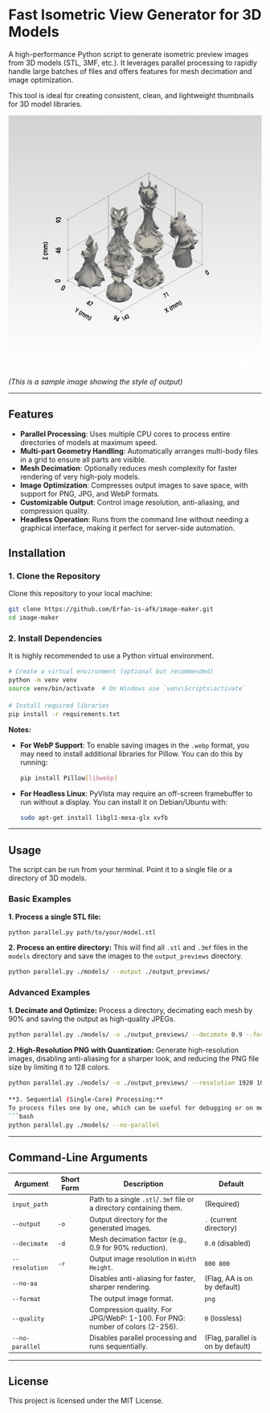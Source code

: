 # Fast Isometric View Generator for 3D Models

A high-performance Python script to generate isometric preview images from 3D models (STL, 3MF, etc.). It leverages parallel processing to rapidly handle large batches of files and offers features for mesh decimation and image optimization.

This tool is ideal for creating consistent, clean, and lightweight thumbnails for 3D model libraries.

![Sample Output Placeholder](chess_iso.png)

*(This is a sample image showing the style of output)*

---

## Features

-   **Parallel Processing**: Uses multiple CPU cores to process entire directories of models at maximum speed.
-   **Multi-part Geometry Handling**: Automatically arranges multi-body files in a grid to ensure all parts are visible.
-   **Mesh Decimation**: Optionally reduces mesh complexity for faster rendering of very high-poly models.
-   **Image Optimization**: Compresses output images to save space, with support for PNG, JPG, and WebP formats.
-   **Customizable Output**: Control image resolution, anti-aliasing, and compression quality.
-   **Headless Operation**: Runs from the command line without needing a graphical interface, making it perfect for server-side automation.

## Installation

### 1. Clone the Repository
Clone this repository to your local machine:
```bash
git clone https://github.com/Erfan-is-afk/image-maker.git
cd image-maker
```

### 2. Install Dependencies
It is highly recommended to use a Python virtual environment.

```bash
# Create a virtual environment (optional but recommended)
python -m venv venv
source venv/bin/activate  # On Windows use `venv\Scripts\activate`

# Install required libraries
pip install -r requirements.txt
```

**Notes:**
-   **For WebP Support**: To enable saving images in the `.webp` format, you may need to install additional libraries for Pillow. You can do this by running:
    ```bash
    pip install Pillow[libwebp]
    ```
-   **For Headless Linux**: PyVista may require an off-screen framebuffer to run without a display. You can install it on Debian/Ubuntu with:
    ```bash
    sudo apt-get install libgl1-mesa-glx xvfb
    ```

---

## Usage

The script can be run from your terminal. Point it to a single file or a directory of 3D models.

### Basic Examples

**1. Process a single STL file:**
```bash
python parallel.py path/to/your/model.stl
```

**2. Process an entire directory:**
This will find all `.stl` and `.3mf` files in the `models` directory and save the images to the `output_previews` directory.
```bash
python parallel.py ./models/ --output ./output_previews/
```

### Advanced Examples

**1. Decimate and Optimize:**
Process a directory, decimating each mesh by 90% and saving the output as high-quality JPEGs.
```bash
python parallel.py ./models/ -o ./output_previews/ --decimate 0.9 --format jpg --quality 85
```

**2. High-Resolution PNG with Quantization:**
Generate high-resolution images, disabling anti-aliasing for a sharper look, and reducing the PNG file size by limiting it to 128 colors.
```bash
python parallel.py ./models/ -o ./output_previews/ --resolution 1920 1080 --no-aa --format png --quality 128```

**3. Sequential (Single-Core) Processing:**
To process files one by one, which can be useful for debugging or on memory-constrained systems, use the `--no-parallel` flag.
```bash
python parallel.py ./models/ --no-parallel
```

---

## Command-Line Arguments

| Argument | Short Form | Description | Default |
|---|---|---|---|
| `input_path` | | Path to a single `.stl`/`.3mf` file or a directory containing them. | (Required) |
| `--output` | `-o` | Output directory for the generated images. | `.` (current directory) |
| `--decimate` | `-d` | Mesh decimation factor (e.g., 0.9 for 90% reduction). | `0.0` (disabled) |
| `--resolution`| `-r` | Output image resolution in `Width Height`. | `800 800` |
| `--no-aa` | | Disables anti-aliasing for faster, sharper rendering. | (Flag, AA is on by default) |
| `--format` | | The output image format. | `png` |
| `--quality` | | Compression quality. For JPG/WebP: 1-100. For PNG: number of colors (2-256). | `0` (lossless) |
| `--no-parallel`| | Disables parallel processing and runs sequentially. | (Flag, parallel is on by default) |

---

## License

This project is licensed under the MIT License.
